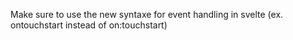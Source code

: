 Make sure to use the new syntaxe for event handling in svelte (ex. ontouchstart instead of on:touchstart)
